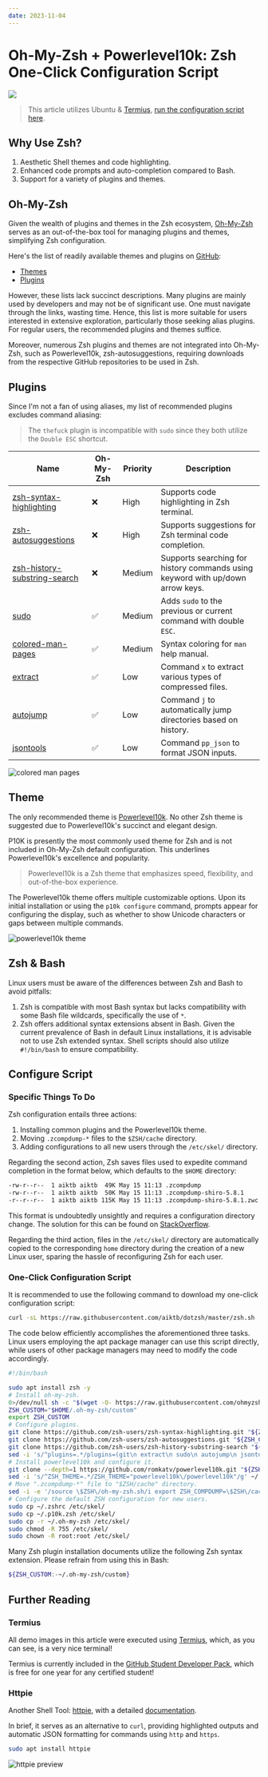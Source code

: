 ```yaml
---
date: 2023-11-04
---
```


# Oh-My-Zsh + Powerlevel10k: Zsh One-Click Configuration Script

![](/img/2023-11-03-19-19.webp)

> This article utilizes Ubuntu & [Termius](https://termius.com/), [run the configuration script here](#one-click-configuration-script).

## Why Use Zsh?

1. Aesthetic Shell themes and code highlighting.
2. Enhanced code prompts and auto-completion compared to Bash.
3. Support for a variety of plugins and themes.

## Oh-My-Zsh

Given the wealth of plugins and themes in the Zsh ecosystem, [Oh-My-Zsh](https://ohmyz.sh/) serves as an out-of-the-box tool for managing plugins and themes, simplifying Zsh configuration.

Here's the list of readily available themes and plugins on [GitHub](https://github.com/ohmyzsh/ohmyzsh):

- [Themes](https://github.com/ohmyzsh/ohmyzsh/wiki/Themes)
- [Plugins](https://github.com/ohmyzsh/ohmyzsh/wiki/Plugins)

However, these lists lack succinct descriptions. Many plugins are mainly used by developers and may not be of significant use. One must navigate through the links, wasting time. Hence, this list is more suitable for users interested in extensive exploration, particularly those seeking alias plugins. For regular users, the recommended plugins and themes suffice.

Moreover, numerous Zsh plugins and themes are not integrated into Oh-My-Zsh, such as Powerlevel10k, zsh-autosuggestions, requiring downloads from the respective GitHub repositories to be used in Zsh.

## Plugins

Since I'm not a fan of using aliases, my list of recommended plugins excludes command aliasing:

> The `thefuck` plugin is incompatible with `sudo` since they both utilize the `Double ESC` shortcut.

| Name                                                                                          | Oh-My-Zsh | Priority | Description                                                                    |
| --------------------------------------------------------------------------------------------- | --------- | -------- | ------------------------------------------------------------------------------ |
| [zsh-syntax-highlighting](https://github.com/zsh-users/zsh-syntax-highlighting)               | ❌        | High     | Supports code highlighting in Zsh terminal.                                    |
| [zsh-autosuggestions](https://github.com/zsh-users/zsh-autosuggestions)                       | ❌        | High     | Supports suggestions for Zsh terminal code completion.                         |
| [zsh-history-substring-search](https://github.com/zsh-users/zsh-history-substring-search)     | ❌        | Medium   | Supports searching for history commands using keyword with up/down arrow keys. |
| [sudo](https://github.com/ohmyzsh/ohmyzsh/tree/master/plugins/sudo)                           | ✅        | Medium   | Adds `sudo` to the previous or current command with double `ESC`.              |
| [colored-man-pages](https://github.com/ohmyzsh/ohmyzsh/tree/master/plugins/colored-man-pages) | ✅        | Medium   | Syntax coloring for `man` help manual.                                         |
| [extract](https://github.com/le0me55i/zsh-extract)                                            | ✅        | Low      | Command `x` to extract various types of compressed files.                      |
| [autojump](https://github.com/wting/autojump)                                                 | ✅        | Low      | Command `j` to automatically jump directories based on history.                |
| [jsontools](https://github.com/ohmyzsh/ohmyzsh/tree/master/plugins/jsontools)                 | ✅        | Low      | Command `pp_json` to format JSON inputs.                                       |

![colored man pages](/img/2023-11-03-18-21.webp)

## Theme

The only recommended theme is [Powerlevel10k](https://github.com/romkatv/powerlevel10k). No other Zsh theme is suggested due to Powerlevel10k's succinct and elegant design.

P10K is presently the most commonly used theme for Zsh and is not included in Oh-My-Zsh default configuration. This underlines Powerlevel10k's excellence and popularity.

> Powerlevel10k is a Zsh theme that emphasizes speed, flexibility, and out-of-the-box experience.

The Powerlevel10k theme offers multiple customizable options. Upon its initial installation or using the `p10k configure` command, prompts appear for configuring the display, such as whether to show Unicode characters or gaps between multiple commands.

![powerlevel10k theme](/img/2023-11-03-18-48.webp)

## Zsh & Bash

Linux users must be aware of the differences between Zsh and Bash to avoid pitfalls:

1. Zsh is compatible with most Bash syntax but lacks compatibility with some Bash file wildcards, specifically the use of `*`.
2. Zsh offers additional syntax extensions absent in Bash. Given the current prevalence of Bash in default Linux installations, it is advisable not to use Zsh extended syntax. Shell scripts should also utilize `#!/bin/bash` to ensure compatibility.

## Configure Script

### Specific Things To Do

Zsh configuration entails three actions:

1. Installing common plugins and the Powerlevel10k theme.
2. Moving `.zcompdump-*` files to the `$ZSH/cache` directory.
3. Adding configurations to all new users through the `/etc/skel/` directory.

Regarding the second action, Zsh saves files used to expedite command completion in the format below, which defaults to the `$HOME` directory:

```bash
-rw-r--r--  1 aiktb aiktb  49K May 15 11:13 .zcompdump
-rw-r--r--  1 aiktb aiktb  50K May 15 11:13 .zcompdump-shiro-5.8.1
-r--r--r--  1 aiktb aiktb 115K May 15 11:13 .zcompdump-shiro-5.8.1.zwc
```

This format is undoubtedly unsightly and requires a configuration directory change. The solution for this can be found on [StackOverflow](https://stackoverflow.com/questions/62931101/i-have-multiple-files-of-zcompdump-why-do-i-have-multiple-files-of-these/76332959#76332959).

Regarding the third action, files in the `/etc/skel/` directory are automatically copied to the corresponding `home` directory during the creation of a new Linux user, sparing the hassle of reconfiguring Zsh for each user.

### One-Click Configuration Script

It is recommended to use the following command to download my one-click configuration script:

```bash
curl -sL https://raw.githubusercontent.com/aiktb/dotzsh/master/zsh.sh | bash && zsh
```

The code below efficiently accomplishes the aforementioned three tasks. Linux users employing the apt package manager can use this script directly, while users of other package managers may need to modify the code accordingly.

```bash
#!/bin/bash

sudo apt install zsh -y
# Install oh-my-zsh.
0>/dev/null sh -c "$(wget -O- https://raw.githubusercontent.com/ohmyzsh/ohmyzsh/master/tools/install.sh)"
ZSH_CUSTOM="$HOME/.oh-my-zsh/custom"
export ZSH_CUSTOM
# Configure plugins.
git clone https://github.com/zsh-users/zsh-syntax-highlighting.git "${ZSH_CUSTOM}"/plugins/zsh-syntax-highlighting
git clone https://github.com/zsh-users/zsh-autosuggestions.git "${ZSH_CUSTOM}"/plugins/zsh-autosuggestions
git clone https://github.com/zsh-users/zsh-history-substring-search "${ZSH_CUSTOM}"/plugins/zsh-history-substring-search
sed -i 's/^plugins=.*/plugins=(git\n extract\n sudo\n autojump\n jsontools\n colored-man-pages\n zsh-autosuggestions\n zsh-syntax-highlighting\n zsh-history-substring-search\n)/g' ~/.zshrc
# Install powerlevel10k and configure it.
git clone --depth=1 https://github.com/romkatv/powerlevel10k.git "${ZSH_CUSTOM}"/themes/powerlevel10k
sed -i 's/^ZSH_THEME=.*/ZSH_THEME="powerlevel10k\/powerlevel10k"/g' ~/.zshrc
# Move ".zcompdump-*" file to "$ZSH/cache" directory.
sed -i -e '/source \$ZSH\/oh-my-zsh.sh/i export ZSH_COMPDUMP=\$ZSH\/cache\/.zcompdump-\$HOST' ~/.zshrc
# Configure the default ZSH configuration for new users.
sudo cp ~/.zshrc /etc/skel/
sudo cp ~/.p10k.zsh /etc/skel/
sudo cp -r ~/.oh-my-zsh /etc/skel/
sudo chmod -R 755 /etc/skel/
sudo chown -R root:root /etc/skel/
```

Many Zsh plugin installation documents utilize the following Zsh syntax extension. Please refrain from using this in Bash:

```sh
${ZSH_CUSTOM:-~/.oh-my-zsh/custom}
```

## Further Reading

### Termius

All demo images in this article were executed using [Termius](https://termius.com), which, as you can see, is a very nice terminal!

Termius is currently included in the [GitHub Student Developer Pack](https://education.github.com/pack), which is free for one year for any certified student!

### Httpie

Another Shell Tool: [httpie](https://github.com/httpie/httpie), with a detailed [documentation](https://httpie.io/docs/cli).

In brief, it serves as an alternative to `curl`, providing highlighted outputs and automatic JSON formatting for commands using `http` and `https`.

```bash
sudo apt install httpie
```

![httpie preview](/img/2023-11-03-18-52.webp)
